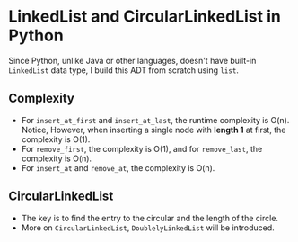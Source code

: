 # LinkedList and CircularLinkedList in Python
Since Python, unlike Java or other languages, doesn't have built-in `LinkedList` data type, I build this ADT from scratch using `list`.
## Complexity
* For `insert_at_first` and `insert_at_last`, the runtime complexity is O(n). Notice, However, when inserting a single node with **length 1** at first, the complexity is O(1).
* For `remove_first`, the complexity is O(1), and for `remove_last`, the complexity is O(n).
* For `insert_at` and `remove_at`, the complexity is O(n).
## CircularLinkedList
* The key is to find the entry to the circular and the length of the circle.
* More on `CircularLinkedList`, `DoublelyLinkedList` will be introduced. 
